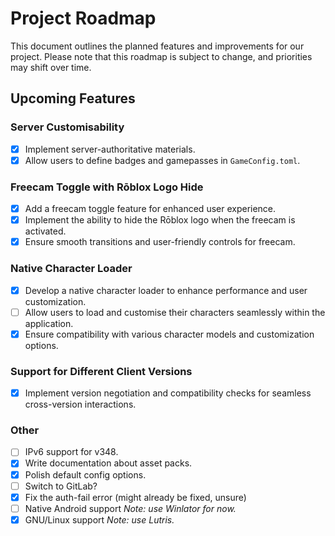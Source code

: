 # Project Roadmap

This document outlines the planned features and improvements for our project. Please note that this roadmap is subject to change, and priorities may shift over time.

## Upcoming Features

### Server Customisability

- [x] Implement server-authoritative materials.
- [x] Allow users to define badges and gamepasses in `GameConfig.toml`.

### Freecam Toggle with Rōblox Logo Hide

- [x] Add a freecam toggle feature for enhanced user experience.
- [x] Implement the ability to hide the Rōblox logo when the freecam is activated.
- [x] Ensure smooth transitions and user-friendly controls for freecam.

### Native Character Loader

- [x] Develop a native character loader to enhance performance and user customization.
- [ ] Allow users to load and customise their characters seamlessly within the application.
- [x] Ensure compatibility with various character models and customization options.

### Support for Different Client Versions

- [x] Implement version negotiation and compatibility checks for seamless cross-version interactions.

### Other

- [ ] IPv6 support for v348.
- [x] Write documentation about asset packs.
- [x] Polish default config options.
- [ ] Switch to GitLab?
- [x] Fix the auth-fail error (might already be fixed, unsure)
- [ ] Native Android support
      _Note: use Winlator for now._
- [x] GNU/Linux support
      _Note: use Lutris._
